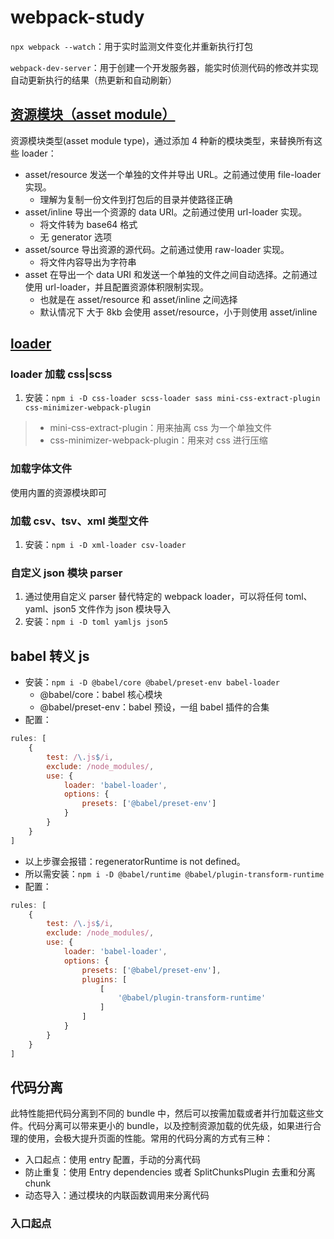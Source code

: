 # webpack-study

`npx webpack --watch`：用于实时监测文件变化并重新执行打包

`webpack-dev-server`：用于创建一个开发服务器，能实时侦测代码的修改并实现自动更新执行的结果（热更新和自动刷新）

## [资源模块（asset module）](https://webpack.docschina.org/guides/asset-modules/#root)

资源模块类型(asset module type)，通过添加 4 种新的模块类型，来替换所有这些 loader：

- asset/resource 发送一个单独的文件并导出 URL。之前通过使用 file-loader 实现。
    - 理解为复制一份文件到打包后的目录并使路径正确
- asset/inline 导出一个资源的 data URI。之前通过使用 url-loader 实现。
    - 将文件转为 base64 格式
    - 无 generator 选项
- asset/source 导出资源的源代码。之前通过使用 raw-loader 实现。
    - 将文件内容导出为字符串
- asset 在导出一个 data URI 和发送一个单独的文件之间自动选择。之前通过使用 url-loader，并且配置资源体积限制实现。
    - 也就是在 asset/resource 和 asset/inline 之间选择
    - 默认情况下 大于 8kb 会使用 asset/resource，小于则使用 asset/inline 

## [loader](https://webpack.docschina.org/concepts/loaders/)

### loader 加载 css|scss

1. 安装：`npm i -D css-loader scss-loader sass mini-css-extract-plugin css-minimizer-webpack-plugin`

> - mini-css-extract-plugin：用来抽离 css 为一个单独文件
> - css-minimizer-webpack-plugin：用来对 css 进行压缩

### 加载字体文件

使用内置的资源模块即可

### 加载 csv、tsv、xml 类型文件

1. 安装：`npm i -D xml-loader csv-loader`

### 自定义 json 模块 parser

1. 通过使用自定义 parser 替代特定的 webpack loader，可以将任何 toml、yaml、json5 文件作为 json 模块导入
2. 安装：`npm i -D toml yamljs json5`

## babel 转义 js

- 安装：`npm i -D @babel/core @babel/preset-env babel-loader`
    - @babel/core：babel 核心模块
    - @babel/preset-env：babel 预设，一组 babel 插件的合集
- 配置：
```js
rules: [
    {
        test: /\.js$/i,
        exclude: /node_modules/,
        use: {
            loader: 'babel-loader',
            options: {
                presets: ['@babel/preset-env']
            }
        }
    }
]
```
- 以上步骤会报错：regeneratorRuntime is not defined。 
- 所以需安装：`npm i -D @babel/runtime @babel/plugin-transform-runtime`
- 配置：
```js
rules: [
    {
        test: /\.js$/i,
        exclude: /node_modules/,
        use: {
            loader: 'babel-loader',
            options: {
                presets: ['@babel/preset-env'],
                plugins: [
                    [
                        '@babel/plugin-transform-runtime'
                    ]
                ]
            }
        }
    }
]
```

## 代码分离
此特性能把代码分离到不同的 bundle 中，然后可以按需加载或者并行加载这些文件。代码分离可以带来更小的 bundle，以及控制资源加载的优先级，如果进行合理的使用，会极大提升页面的性能。常用的代码分离的方式有三种：
- 入口起点：使用 entry 配置，手动的分离代码
- 防止重复：使用 Entry dependencies 或者 SplitChunksPlugin 去重和分离 chunk
- 动态导入：通过模块的内联函数调用来分离代码

### 入口起点

